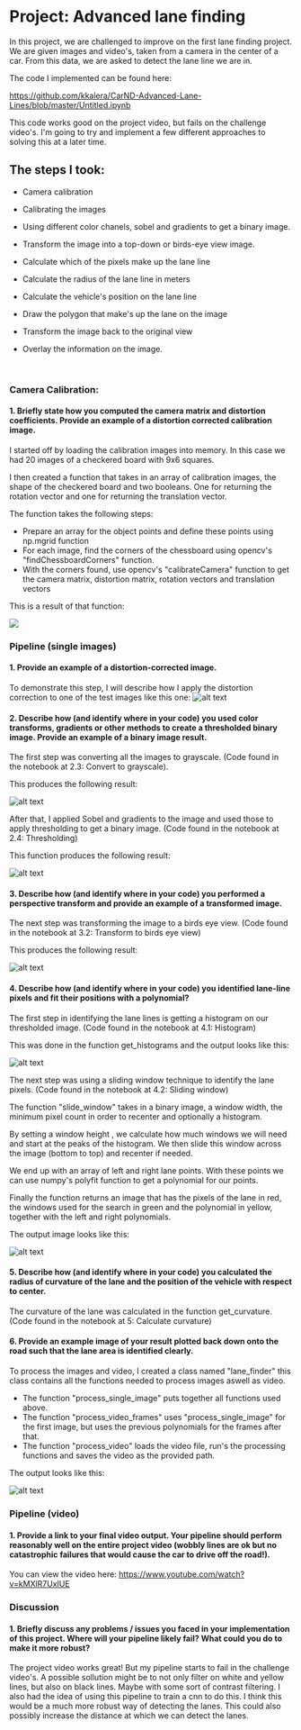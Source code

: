 #  Project: Advanced lane finding

In this project, we are challenged to improve on the first lane finding project.
We are given images and video's, taken from a camera in the center of a car. From this data, we are asked to detect the lane line we are in.

The code I implemented can be found here:

https://github.com/kkalera/CarND-Advanced-Lane-Lines/blob/master/Untitled.ipynb

This code works good on the project video, but fails on the challenge video's. I'm going to try and implement a few different approaches to solving this at a later time.

## The steps I took:

 - Camera calibration

 - Calibrating the images

 - Using different color chanels, sobel and gradients to get a binary image.

 - Transform the image into a top-down or birds-eye view image.

 - Calculate which of the pixels make up the lane line

 - Calculate the radius of the lane line in meters

 - Calculate the vehicle's position on the lane line

 - Draw the polygon that make's up the lane on the image

 - Transform the image back to the original view

 - Overlay the information on the image.

   ​

 ### Camera Calibration:

#### 1. Briefly state how you computed the camera matrix and distortion coefficients. Provide an example of a distortion corrected calibration image.

I started off by loading the calibration images into memory. In this case we had 20 images of a checkered board with 9x6 squares.

I then created a function that takes in an array of calibration images, the shape of the checkered board and two booleans. One for returning the rotation vector and one for returning the translation vector.

The function takes the following steps:

- Prepare an array for the object points and define these points using np.mgrid function
- For each image, find the corners of the chessboard using opencv's "findChessboardCorners" function.
- With the corners found, use opencv's "calibrateCamera" function to get the camera matrix, distortion matrix, rotation vectors and translation vectors

This is a result of that function:

![](writeup_images/chessboard_calibration.png)

### Pipeline (single images)

#### 1. Provide an example of a distortion-corrected image.

To demonstrate this step, I will describe how I apply the distortion correction to one of the test images like this one:
![alt text](writeup_images/image_undistorted.png)

#### 2. Describe how (and identify where in your code) you used color transforms, gradients or other methods to create a thresholded binary image. Provide an example of a binary image result.

The first step was converting all the images to grayscale. (Code found in the notebook at 2.3: Convert to grayscale).

This produces the following result:

![alt text](writeup_images/image_gray.png)

After that, I applied Sobel and gradients to the image and used those to apply thresholding to get a binary image. (Code found in the notebook at 2.4: Thresholding)

This function produces the following result:

![alt text](writeup_images/image_thresholded.png)

#### 3. Describe how (and identify where in your code) you performed a perspective transform and provide an example of a transformed image.

The next step was transforming the image to a birds eye view.  (Code found in the notebook at 3.2: Transform to birds eye view)

This produces the following result:

![alt text](writeup_images/image_perspective.png)

#### 4. Describe how (and identify where in your code) you identified lane-line pixels and fit their positions with a polynomial?

The first step in identifying the lane lines is getting a histogram on our thresholded image. (Code found in the notebook at 4.1: Histogram)

This was done in the function get_histograms and the output looks like this:

![alt text](writeup_images/image_histogram.png)

The next step was using a sliding window technique to identify the lane pixels. (Code found in the notebook at 4.2: Sliding window)

The function "slide_window" takes in a binary image, a window width, the minimum pixel count in order to recenter and optionally a histogram. 

By setting a window height , we calculate how much windows we will need and start at the peaks of the histogram. We then slide this window across the image (bottom to top) and recenter if needed. 

We end up with an array of left and right lane points. With these points we can use numpy's polyfit function to get a polynomial for our points. 

Finally the function returns an image that has the pixels of the lane in red, the windows used for the search in green and the polynomial in yellow, together with the left and right polynomials.

The output image looks like this:

![alt text](writeup_images/image_window.png)

#### 5. Describe how (and identify where in your code) you calculated the radius of curvature of the lane and the position of the vehicle with respect to center.

The curvature of the lane was calculated in the function get_curvature. (Code found in the notebook at 5: Calculate curvature)

#### 6. Provide an example image of your result plotted back down onto the road such that the lane area is identified clearly.

To process the images and video, I created a class named "lane_finder" this class contains all the functions needed to process images aswell as video. 

- The function "process_single_image" puts together all functions used above.
- The function "process_video_frames" uses "process_single_image" for the first image, but uses the previous polynomials for the frames after that.
- The function "process_video" loads the video file, run's the processing functions and saves the video as the provided path.

The output looks like this:

![alt text](writeup_images/image_processed.png)

### Pipeline (video)

#### 1. Provide a link to your final video output. Your pipeline should perform reasonably well on the entire project video (wobbly lines are ok but no catastrophic failures that would cause the car to drive off the road!).

You can view the video here: https://www.youtube.com/watch?v=kMXlR7UxIUE

### Discussion

#### 1. Briefly discuss any problems / issues you faced in your implementation of this project. Where will your pipeline likely fail? What could you do to make it more robust?

The project video works great! But my pipeline starts to fail in the challenge video's. A possible sollution might be to not only filter on white and yellow lines, but also on black lines. Maybe with some sort of contrast filtering. I also had the idea of using this pipeline to train a cnn to do this. I think this would be a much more robust way of detecting the lanes. This could also possibly increase the distance at which we can detect the lanes.